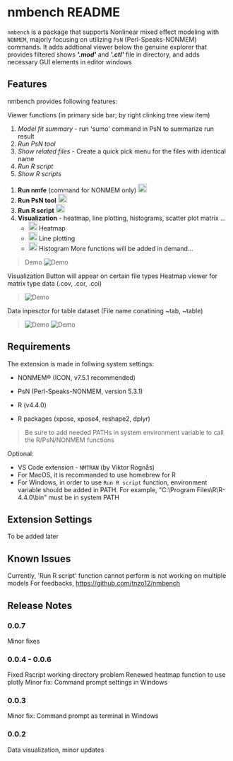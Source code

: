 # nmbench README
`nmbench` is a package that supports Nonlinear mixed effect modeling with `NONMEM`, majorly focusing on utilizing `PsN` (Perl-Speaks-NONMEM) commands. It adds addtional viewer below the genuine explorer that provides filtered shows ***'.mod'*** and ***'.ctl'*** file in directory, and adds necessary GUI elements in editor windows

## Features
nmbench provides following features:

Viewer functions (in primary side bar; by right clinking tree view item)
1. *Model fit summary* - run 'sumo' command in PsN to summarize run result
2. *Run PsN tool*
3. *Show related files* - Create a quick pick menu for the files with identical name
4. *Run R script*
5. *Show R scripts*
<style>
.button-icon {
  width: 1.2em;
  height: 1.2em;
  vertical-align: middle;
  margin-right: 0.5em;
}
</style>
1. **Run nmfe** (command for NONMEM only) <img src="https://raw.githubusercontent.com/tnzo12/nmbench/main/resources/light/nonmem.svg" alt="NMFE button" width="20" height="20">
2. **Run PsN tool** <img src="https://raw.githubusercontent.com/tnzo12/nmbench/main/resources/light/psn.svg" alt="PsN button" width="20" height="20">
3. **Run R script** <img src="https://raw.githubusercontent.com/tnzo12/nmbench/main/resources/light/r.svg" alt="R button" width="20" height="20">
4. **Visualization** - heatmap, line plotting, histograms, scatter plot matrix ... 
    - <img src="https://raw.githubusercontent.com/tnzo12/nmbench/main/resources/light/mat.svg" alt="Heatmap button" width="20" height="20"> Heatmap
    - <img src="https://raw.githubusercontent.com/tnzo12/nmbench/main/resources/light/graph.svg" alt="Line plot button" width="20" height="20"> Line plotting
    - <img src="https://raw.githubusercontent.com/tnzo12/nmbench/main/resources/light/hist.svg" alt="Hist button" width="20" height="20"> Histogram
More functions will be added in demand...

> Demo
> ![Demo](https://raw.githubusercontent.com/tnzo12/nmbench/main/resources/demo.gif)

Visualization
Button will appear on certain file types
Heatmap viewer for matrix type data (.cov, .cor, .coi)
> ![Demo](https://raw.githubusercontent.com/tnzo12/nmbench/main/resources/demo_matrix.png)

Data inpesctor for table dataset (File name conatining ~tab, ~table)
> ![Demo](https://raw.githubusercontent.com/tnzo12/nmbench/main/resources/demo_plot.png)
> ![Demo](https://raw.githubusercontent.com/tnzo12/nmbench/main/resources/demo_hist.png)

## Requirements
The extension is made in follwing system settings:

* NONMEM® (ICON, v7.5.1 recommended)
* PsN (Perl-Speaks-NONMEM, version 5.3.1)

* R (v4.4.0)
* R packages (xpose, xpose4, reshape2, dplyr)

> Be sure to add needed PATHs in system environment variable to call the R/PsN/NONMEM functions

Optional:
* VS Code extension - `NMTRAN` (by Viktor Rognås)
* For MacOS, it is recommanded to use homebrew for R
* For Windows, in order to use `Run R script` function, environment variable should be added in PATH. For example, "C:\Program Files\R\R-4.4.0\bin" must be in system PATH


## Extension Settings
To be added later

## Known Issues
Currently, 'Run R script' function cannot perform is not working on multiple models
For feedbacks, https://github.com/tnzo12/nmbench

## Release Notes
### 0.0.7
Minor fixes
### 0.0.4 - 0.0.6
Fixed Rscript working directory problem
Renewed heatmap function to use plotly
Minor fix: Command prompt settings in Windows
### 0.0.3
Minor fix: Command prompt as terminal in Windows
### 0.0.2
Data visualization, minor updates